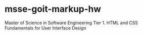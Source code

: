 # msse-goit-markup-hw
Master of Science in Software Engineering Tier 1. HTML and CSS Fundamentals for User  Interface Design
